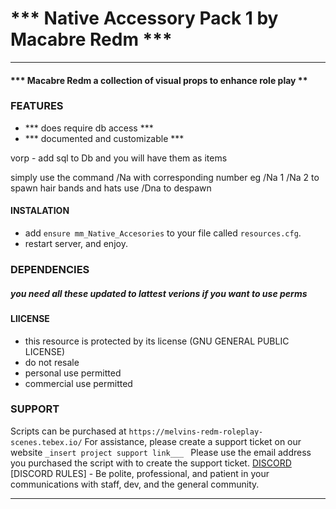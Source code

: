 # *** Native Accessory Pack 1 by Macabre Redm ***
----
#### *** Macabre Redm a collection of visual props to enhance role play **
 
### FEATURES 
* *** does require db access ***
* *** documented and customizable ***


vorp - add sql to Db and you will have them as items 


simply use the command /Na with  corresponding number 
eg /Na 1 /Na 2 to spawn hair bands and hats
use /Dna to despawn
 
#### INSTALATION
* add `ensure mm_Native_Accesories` to your file called `resources.cfg`.  
* restart server, and enjoy.

### DEPENDENCIES
##### you need all these updated to lattest verions if you want to use perms 


#### LlICENSE
* this resource is protected by its license (GNU GENERAL PUBLIC LICENSE)
* do not resale
* personal use permitted
* commercial use permitted

### SUPPORT
Scripts can be purchased at `https://melvins-redm-roleplay-scenes.tebex.io/`
For assistance, please create a support ticket on our website `_insert project support link___ ` 
Please use the email address you purchased the script with to create the support ticket.
[DISCORD](`https://discord.gg/NbPgFjtc`)
[DISCORD RULES] - Be polite, professional, and patient in your communications with staff, dev, and the general community.

___